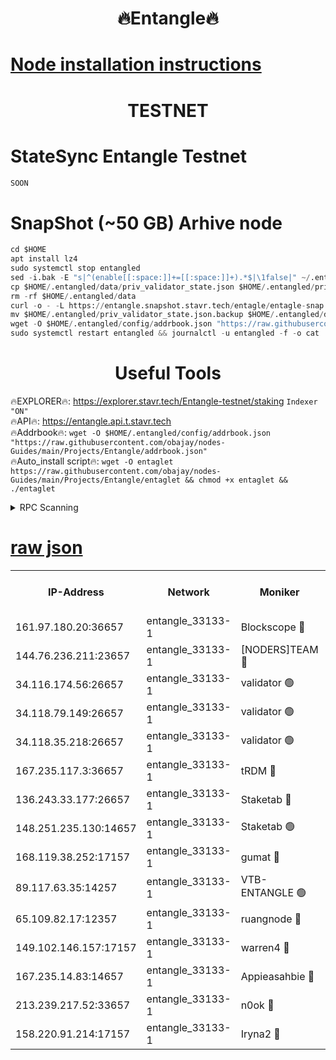 <h1 align="center"> 🔥Entangle🔥</h1>

[Node installation instructions](https://github.com/obajay/nodes-Guides/tree/main/Projects/Entangle)
=

<h1 align="center"> TESTNET</h1>

# StateSync Entangle Testnet
```python
SOON
```
# SnapShot (~50 GB) Arhive node
```python
cd $HOME
apt install lz4
sudo systemctl stop entangled
sed -i.bak -E "s|^(enable[[:space:]]+=[[:space:]]+).*$|\1false|" ~/.entangled/config/config.toml
cp $HOME/.entangled/data/priv_validator_state.json $HOME/.entangled/priv_validator_state.json.backup
rm -rf $HOME/.entangled/data
curl -o - -L https://entangle.snapshot.stavr.tech/entagle/entagle-snap.tar.lz4 | lz4 -c -d - | tar -x -C $HOME/.entangled --strip-components 2
mv $HOME/.entangled/priv_validator_state.json.backup $HOME/.entangled/data/priv_validator_state.json
wget -O $HOME/.entangled/config/addrbook.json "https://raw.githubusercontent.com/obajay/nodes-Guides/main/Projects/Entangle/addrbook.json"
sudo systemctl restart entangled && journalctl -u entangled -f -o cat
```
 <h1 align="center"> Useful Tools</h1>
 
🔥EXPLORER🔥: https://explorer.stavr.tech/Entangle-testnet/staking        `Indexer "ON"` \
🔥API🔥:      https://entangle.api.t.stavr.tech \
🔥Addrbook🔥: ```wget -O $HOME/.entangled/config/addrbook.json "https://raw.githubusercontent.com/obajay/nodes-Guides/main/Projects/Entangle/addrbook.json"``` \
🔥Auto_install script🔥:  `wget -O entaglet https://raw.githubusercontent.com/obajay/nodes-Guides/main/Projects/Entangle/entaglet && chmod +x entaglet && ./entaglet`


<details>
<summary>RPC Scanning</summary>

<h2 align="center"> We scan nodes in real time every 4 hours. And we provide the final result of RPC endpoints.
We cannot influence the operation of these nodes in any way. </h2>


```python
If Voting Power is higher than 0 --> then the Node is a validator of the network and may be subject to attack and be a potential threat to the chain.
```
```python
We marked such validators with a red symbol
```

</details>

[raw json](https://rpc-check.entangt.stavr.tech/entangt/rpc-entangt-result.json)
=


<table><tr><th>IP-Address</th><th>Network</th><th>Moniker</th><th>Latest Block Height</th><th>Earliest Block Height</th><th>Catching Up</th><th>Tx Index</th><th>Voting Power</th><th>Scan Time</th></tr><tr><td>161.97.180.20:36657</td><td>entangle_33133-1</td><td>Blockscope 🔴</td><td>1908985</td><td>1</td><td>False</td><td>off</td><td>279410915208980</td><td>2024-01-29T09:29:34.948358627UTC</td></tr><tr><td>144.76.236.211:23657</td><td>entangle_33133-1</td><td>[NODERS]TEAM 🔴</td><td>1908987</td><td>1</td><td>False</td><td>off</td><td>27051443670028437</td><td>2024-01-29T09:29:46.856353081UTC</td></tr><tr><td>34.116.174.56:26657</td><td>entangle_33133-1</td><td>validator 🟢</td><td>1908988</td><td>1</td><td>False</td><td>on</td><td>0</td><td>2024-01-29T09:29:53.793678211UTC</td></tr><tr><td>34.118.79.149:26657</td><td>entangle_33133-1</td><td>validator 🟢</td><td>1908988</td><td>1</td><td>False</td><td>on</td><td>0</td><td>2024-01-29T09:29:56.558447680UTC</td></tr><tr><td>34.118.35.218:26657</td><td>entangle_33133-1</td><td>validator 🟢</td><td>1908989</td><td>1</td><td>False</td><td>on</td><td>0</td><td>2024-01-29T09:29:57.995015672UTC</td></tr><tr><td>167.235.117.3:36657</td><td>entangle_33133-1</td><td>tRDM 🔴</td><td>1908989</td><td>1</td><td>False</td><td>on</td><td>159967305273274</td><td>2024-01-29T09:29:58.389730210UTC</td></tr><tr><td>136.243.33.177:26657</td><td>entangle_33133-1</td><td>Staketab 🔴</td><td>1908987</td><td>660001</td><td>False</td><td>on</td><td>122601484024529</td><td>2024-01-29T09:29:49.251113510UTC</td></tr><tr><td>148.251.235.130:14657</td><td>entangle_33133-1</td><td>Staketab 🟢</td><td>1908985</td><td>660801</td><td>False</td><td>on</td><td>0</td><td>2024-01-29T09:29:34.631601793UTC</td></tr><tr><td>168.119.38.252:17157</td><td>entangle_33133-1</td><td>gumat 🔴</td><td>1908986</td><td>962001</td><td>False</td><td>on</td><td>322781416766954</td><td>2024-01-29T09:29:39.703258069UTC</td></tr><tr><td>89.117.63.35:14257</td><td>entangle_33133-1</td><td>VTB-ENTANGLE 🟢</td><td>1908987</td><td>1162001</td><td>False</td><td>off</td><td>0</td><td>2024-01-29T09:29:46.238745900UTC</td></tr><tr><td>65.109.82.17:12357</td><td>entangle_33133-1</td><td>ruangnode 🔴</td><td>1908985</td><td>1312001</td><td>False</td><td>off</td><td>454419290754810</td><td>2024-01-29T09:29:35.317092917UTC</td></tr><tr><td>149.102.146.157:17157</td><td>entangle_33133-1</td><td>warren4 🔴</td><td>1907364</td><td>1436001</td><td>False</td><td>on</td><td>485149827788380</td><td>2024-01-29T09:29:46.597865137UTC</td></tr><tr><td>167.235.14.83:14657</td><td>entangle_33133-1</td><td>Appieasahbie 🔴</td><td>1908989</td><td>1716001</td><td>False</td><td>on</td><td>43682059378970096</td><td>2024-01-29T09:29:57.387728995UTC</td></tr><tr><td>213.239.217.52:33657</td><td>entangle_33133-1</td><td>n0ok 🔴</td><td>1908988</td><td>1808988</td><td>False</td><td>off</td><td>46574725354368111</td><td>2024-01-29T09:29:54.040677689UTC</td></tr><tr><td>158.220.91.214:17157</td><td>entangle_33133-1</td><td>Iryna2 🔴</td><td>1908989</td><td>1822001</td><td>False</td><td>on</td><td>299504546079595</td><td>2024-01-29T09:29:57.107235355UTC</td></tr></table>
